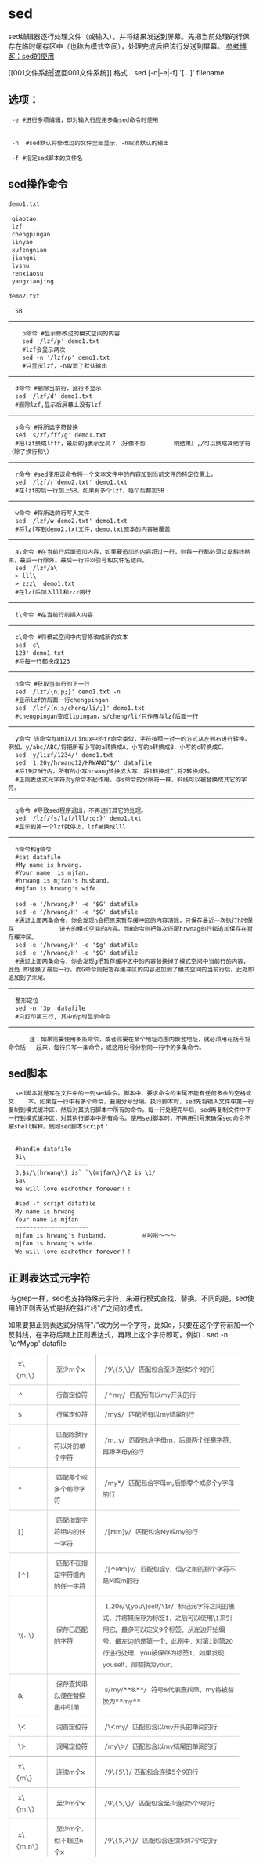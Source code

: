 # sed
sed编辑器逐行处理文件（或输入），并将结果发送到屏幕。先把当前处理的行保存在临时缓存区中（也称为模式空间），处理完成后把该行发送到屏幕。
[参考博客：sed的使用](https://www.cnblogs.com/edwardlost/archive/2010/09/17/1829145.html) 

[[001文件系统|返回001文件系统]]
   格式：sed [-n|-e|-f] '[...]' filename
   ## 选项：
   ```shell
    -e #进行多项编辑，即对输入行应用多条sed命令时使用
   ```
   ```shell
    
    -n  #sed默认将修改过的文件全部显示，-n取消默认的输出
   ```
   ```shell
    -f #指定sed脚本的文件名
   ```
## sed操作命令
	demo1.txt
   ```shell
	qiaotao
	lzf
	chengpingan
	linyao
	xufengnian
	jiangni
	lvshu
	renxiaosu
	yangxiaojing

   ```
	
	demo2.txt
  ```shell
	SB
  ```
___
```shell
	p命令	#显示修改过的模式空间的内容
	sed '/lzf/p' demo1.txt
	#lzf会显示两次
	sed -n '/lzf/p' demo1.txt
	#只显示lzf，-n取消了默认输出
  ```
___
  ```shell
	d命令 #删除当前行，此行不显示
	sed '/lzf/d' demo1.txt
	#删除lzf,显示后屏幕上没有lzf
  ```
___
  ```shell
	s命令 #将所选字符替换
	sed 's/zf/fff/g' demo1.txt
	#把lzf换成lfff，最后的g表示全局？（好像不影		  响结果）,/可以换成其他字符（除了换行和\）
  ```
___
  ```shell
	r命令	#sed使用该命令将一个文本文件中的内容加到当前文件的特定位置上。
	sed '/lzf/r demo2.txt' demo1.txt
	#在lzf的后一行加上SB，如果有多个lzf，每个后都加SB
  ```
___
  ```shell
	w命令 #将所选的行写入文件
	sed '/lzf/w demo2.txt' demo1.txt
	#将lzf写到demo2.txt文件，demo.txt原本的内容被覆盖
  ```
___
  ```shell
	a\命令 #在当前行后面追加内容，如果要追加的内容超过一行，则每一行都必须以反斜线结束，最后一行除外。最后一行将以引号和文件名结束。
	sed '/lzf/a\
	> lll\
	> zzz\' demo1.txt
	#在lzf后加入lll和zzz两行
  ```
___
  ```shell
	i\命令 #在当前行前插入内容
  ```
___
  ```shell
	c\命令 #将模式空间中内容修改成新的文本
	sed 'c\     
	123' demo1.txt
	#将每一行都换成123
  ```
___
  ```shell
	n命令 #获取当前行的下一行
	sed '/lzf/{n;p;}' demo1.txt -n
	#显示lzf的后面一行chengpingan
	sed '/lzf/{n;s/cheng/li/;}' demo1.txt
	#chengpingan变成lipingan，s/cheng/li/只作用与lzf后面一行
  ```
___
  ```shell
	y命令 该命令与UNIX/Linux中的tr命令类似，字符按照一对一的方式从左到右进行转换。例如，y/abc/ABC/将把所有小写的a转换成A，小写的b转换成B，小写的c转换成C。
	sed 'y/lizf/1234/' demo1.txt
	sed '1,20y/hrwang12/HRWANG^$/' datafile  
	#将1到20行内，所有的小写hrwang转换成大写，将1转换成^,将2转换成$。
	#正则表达式元字符对y命令不起作用。与s命令的分隔符一样，斜线可以被替换成其它的字符。
  ```
___
  ```shell
	q命令 #导致sed程序退出，不再进行其它的处理。
	sed '/lzf/{s/lzf/lll/;q;}' demo1.txt
	#显示到第一个lzf就停止，lzf被换成lll
  ```
___
  ```shell
	h命令和g命令
	#cat datafile
	#My name is hrwang.
	#Your name 	is mjfan.
	#hrwang is mjfan's husband.
	#mjfan is hrwang's wife.
	
	sed -e '/hrwang/h' -e '$G' datafile
	sed -e '/hrwang/H' -e '$G' datafile
	#通过上面两条命令，你会发现h会把原来暂存缓冲区的内容清除，只保存最近一次执行h时保存				进去的模式空间的内容。而H命令则把每次匹配hrwnag的行都追加保存在暂存缓冲区。  
	sed -e '/hrwang/H' -e '$g' datafile
	sed -e '/hrwang/H' -e '$G' datafile
	#通过上面两条命令，你会发现g把暂存缓冲区中的内容替换掉了模式空间中当前行的内容，此处	即替换了最后一行。而G命令则把暂存缓冲区的内容追加到了模式空间的当前行后。此处即追加到了末尾。
  ```
___
  ```shell
	整形定位
	sed -n '3p' datafile  
	#只打印第三行, 其中的p时显示命令
  ```
___
  ```
		注：如果需要使用多条命令，或者需要在某个地址范围内嵌套地址，就必须用花括号将命令括	起来，每行只写一条命令，或这用分号分割同一行中的多条命令。
  ```

## sed脚本
  ```
  	sed脚本就是写在文件中的一列sed命令。脚本中，要求命令的末尾不能有任何多余的空格或文	本。如果在一行中有多个命令，要用分号分隔。执行脚本时，sed先将输入文件中第一行复制到模式缓冲区，然后对其执行脚本中所有的命令。每一行处理完毕后，sed再复制文件中下一行到模式缓冲区，对其执行脚本中所有命令。使用sed脚本时，不再用引号来确保sed命令不被shell解释。例如sed脚本script：
  ```
  ```shell
  
  	#handle datafile  
	3i\  
	~~~~~~~~~~~~~~~~~~~~~  
	3,$s/\(hrwang\) is` `\(mjfan\)/\2 is \1/	
	$a\  
	We will love eachother forever！！
  
  ```
  ```shell
  	#sed -f script datafile  
	My name is hrwang  
	Your name is mjfan  
	~~~~~~~~~~~~~~~~~~~~~  
	mjfan is hrwang's husband.          ＃啦啦～～～  
	mjfan is hrwang's wife.  
	We will love eachother forever！！
  ```

## 正则表达式元字符

 与grep一样，sed也支持特殊元字符，来进行模式查找、替换。不同的是，sed使用的正则表达式是括在斜杠线"/"之间的模式。

如果要把正则表达式分隔符"/"改为另一个字符，比如o，只要在这个字符前加一个反斜线，在字符后跟上正则表达式，再跟上这个字符即可。例如：sed -n '\o^Myop' datafile

![](./images/sed正则写法.png)
